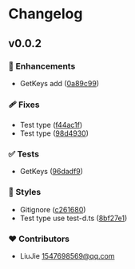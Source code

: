 # Changelog


## v0.0.2


### 🚀 Enhancements

- GetKeys add ([0a89c99](https://github.com/laoer536/tool-type/commit/0a89c99))

### 🩹 Fixes

- Test type ([f44ac1f](https://github.com/laoer536/tool-type/commit/f44ac1f))
- Test type ([98d4930](https://github.com/laoer536/tool-type/commit/98d4930))

### ✅ Tests

- GetKeys ([96dadf9](https://github.com/laoer536/tool-type/commit/96dadf9))

### 🎨 Styles

- Gitignore ([c261680](https://github.com/laoer536/tool-type/commit/c261680))
- Test type use test-d.ts ([8bf27e1](https://github.com/laoer536/tool-type/commit/8bf27e1))

### ❤️ Contributors

- LiuJie <1547698569@qq.com>

